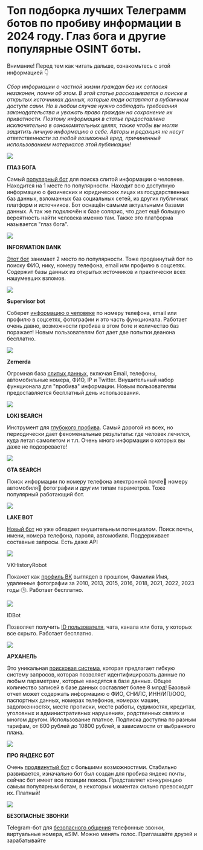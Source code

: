 # Топ подборка лучших Телеграмм ботов по пробиву информации в 2024 году. Глаз бога и другие популярные OSINT боты.

Внимание! Перед тем как читать дальше, ознакомьтесь с этой информацией 👇

_Сбор информации о частной жизни граждан без их согласия незаконен, помни об этом. В этой статье рассказывается о поиске в открытых источниках данных, которые люди оставляют в публичном доступе сами. Но в любом случае нужно соблюдать требования законодательства и уважать право граждан на сохранение их приватности. Поэтому информация в статье предоставлена исключительно в ознакомительных целях, также чтобы вы могли защитить личную информацию о себе. Авторы и редакция не несут ответственности за любой возможный вред, причиненный использованием материалов этой публикации!_

![](/images/1.webp)

**ГЛАЗ БОГА**

Самый [популярный бот](https://botprobiva.github.io/probivnomera/EyeofGod/) для поиска слитой информации о человеке. Находится на 1 месте по популярности. Находит всю доступную информацию о физических и юридических лицах из государственных баз данных, взломанных баз социальных сетей, из других публичных платформ и источников. Бот оснащён самыми актуальными базами данных. А так же подключён к базе солярис, что дает ещё большую вероятность найти человека именно там. Также это платформа называется "глаз бога".

![](/images/2.webp)

**INFORMATION BANK**

[Этот бот](https://botprobiva.github.io/probivnomera/usersbox/) занимает 2 место по популярности. Тоже продвинутый бот по поиску ФИО, нику, номеру телефона, email или профилю в соцсетях. Содержит базы данных из открытых источников и практически всех нашумевших взломов.

![](/images/3.webp)

**Supervisor bot**

Соберет [информацию о человеке](https://botprobiva.github.io/probivnomera/quick-osin/) по номеру телефона, email или профилю в соцсетях, фотографии и это часть функционала. Работает очень давно, возможности пробива в этом боте и количество баз поражает! Новым пользователям бот дает две попытки деанона бесплатно.

![](/images/4.webp)

**Zernerda**

Огромная база [слитых данных](https://botprobiva.github.io/probivnomera/zernerda/), включая Email, телефоны, автомобильные номера, ФИО, IP и Twitter. Внушительный набор функционала для "пробива" информации. Новым пользователям предоставляется бесплатный день использования.

![](/images/5.webp)

**LOKI SEARCH**

Инструмент для [глубокого пробива](https://botprobiva.github.io/probivnomera/leakedinfobot-3/). Самый дорогой из всех, но периодически дает феноменальные результаты: где человек лечился, куда летал самолетом и т.п. Очень много информации о которых вы даже не подозреваете!

![](/images/6.webp)

**GTA SEARCH**

Поиск информации по номеру телефона электронной почте📧 номеру автомобиля🚗 фотографии и другим типам параметров. Тоже популярный работающий бот.

![](/images/7.webp)

**LAKE BOT**

[Новый бот](https://botprobiva.github.io/probivnomera/LeakOSINT/) но уже обладает внушительным потенциалом. Поиск почты, имени, номера телефона, пароля, автомобиля. Поддерживает составные запросы. Есть даже API

![](/images/8.webp)

VKHistoryRobot

Покажет как [профиль ВК](https://vk.cc/cxAgbr) выглядел в прошлом, Фамилия Имя, удаленные фотографии за 2010, 2013, 2015, 2016, 2018, 2021, 2022, 2023 годы 🕒. Работает бесплатно.

![](https://img1.teletype.in/files/82/ff/82ffbc41-da88-45ea-b6f2-662211c687b3.jpeg)

IDBot

Позволяет получить [ID пользователя](https://vk.cc/cxAgfm), чата, канала или бота, у которых все скрыто. Работает бесплатно.

![](https://img4.teletype.in/files/33/7f/337fd4aa-dba3-4c6f-8b5e-5453fee8a6e1.jpeg)

**АРХАНЕЛЬ**

Это уникальная [поисковая система](https://vk.cc/cxAomA), которая предлагает гибкую систему запросов, которая позволяет идентифицировать данные по любым параметрам, которые находятся в базе данных. Общее количество записей в базе данных составляет более 8 млрд! Базовый отчет может содержать информацию о ФИО, СНИЛС, ИНН/ИП/ООО, паспортных данных, номерах телефонов, номерах машин, задолженностях, месте прописки, месте работы, судимостях, кредитах, уголовных и административных нарушениях, родственных связях и многом другом. Использование платное. Подписка доступна по разным тарифам, от 600 рублей до 10800 рублей, в зависимости от выбранного плана.

![](https://img2.teletype.in/files/1f/9c/1f9c65bb-311f-4d79-8935-b906ece72d52.jpeg)

**ПРО ЯНДЕКС БОТ**

Очень [продвинутый бот](https://vk.cc/cxAor8) с большими возможностями. Стабильно развивается, изначально бот был создан для пробива яндекс почты, сейчас бот имеет все позиции поиска. Представляет конкуренцию самым популярным ботам, в некоторых моментах сильно превосходят их. Платный!

![](https://img2.teletype.in/files/db/e0/dbe09c6c-1a96-41d0-8062-505ae93e6669.jpeg)

**БЕЗОПАСНЫЕ ЗВОНКИ**

Telegram-бот для [безопасного общения](https://vk.cc/cxAozj) телефонные звонки, виртуальные номера, eSIM. Можно менять голос. Приглашайте друзей и зарабатывайте
